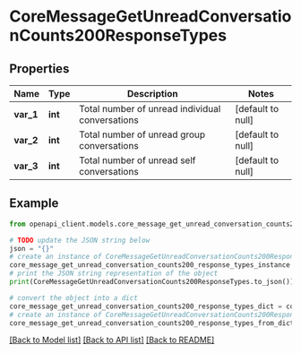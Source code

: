 # CoreMessageGetUnreadConversationCounts200ResponseTypes


## Properties

Name | Type | Description | Notes
------------ | ------------- | ------------- | -------------
**var_1** | **int** | Total number of unread individual conversations | [default to null]
**var_2** | **int** | Total number of unread group conversations | [default to null]
**var_3** | **int** | Total number of unread self conversations | [default to null]

## Example

```python
from openapi_client.models.core_message_get_unread_conversation_counts200_response_types import CoreMessageGetUnreadConversationCounts200ResponseTypes

# TODO update the JSON string below
json = "{}"
# create an instance of CoreMessageGetUnreadConversationCounts200ResponseTypes from a JSON string
core_message_get_unread_conversation_counts200_response_types_instance = CoreMessageGetUnreadConversationCounts200ResponseTypes.from_json(json)
# print the JSON string representation of the object
print(CoreMessageGetUnreadConversationCounts200ResponseTypes.to_json())

# convert the object into a dict
core_message_get_unread_conversation_counts200_response_types_dict = core_message_get_unread_conversation_counts200_response_types_instance.to_dict()
# create an instance of CoreMessageGetUnreadConversationCounts200ResponseTypes from a dict
core_message_get_unread_conversation_counts200_response_types_from_dict = CoreMessageGetUnreadConversationCounts200ResponseTypes.from_dict(core_message_get_unread_conversation_counts200_response_types_dict)
```
[[Back to Model list]](../README.md#documentation-for-models) [[Back to API list]](../README.md#documentation-for-api-endpoints) [[Back to README]](../README.md)


